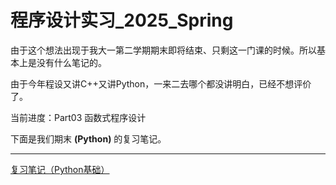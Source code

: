 # 程序设计实习_2025_Spring

由于这个想法出现于我大一第二学期期末即将结束、只剩这一门课的时候。所以基本上是没有什么笔记的。

由于今年程设又讲C++又讲Python，一来二去哪个都没讲明白，已经不想评价了。

当前进度：Part03 函数式程序设计

下面是我们期末 **(Python)** 的复习笔记。

---

[复习笔记（Python基础）](https://lh314-pku.github.io/notes/Programming_Internship/qmfx1)
